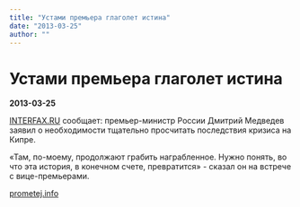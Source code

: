 ```yaml
---
title: "Устами премьера глаголет истина"
date: "2013-03-25"
author: ""
---
```


# Устами премьера глаголет истина

**2013-03-25** 

[INTERFAX.RU](http://www.interfax.ru/news.asp?id=297479) сообщает: премьер-министр России Дмитрий Медведев заявил о необходимости тщательно просчитать последствия кризиса на Кипре.

«Там, по-моему, продолжают грабить награбленное. Нужно понять, во что эта история, в конечном счете, превратится» - сказал он на встрече с вице-премьерами.

[prometej.info](http://prometej.info/new/mir/4654-neposilnii-tryd.html)